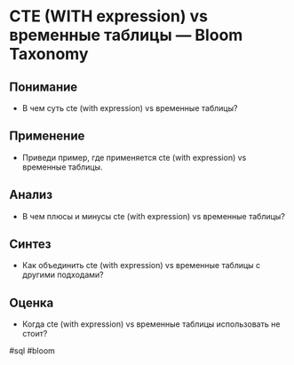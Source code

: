 # CTE (WITH expression) vs временные таблицы — Bloom Taxonomy

## Понимание
- В чем суть cte (with expression) vs временные таблицы?

## Применение
- Приведи пример, где применяется cte (with expression) vs временные таблицы.

## Анализ
- В чем плюсы и минусы cte (with expression) vs временные таблицы?

## Синтез
- Как объединить cte (with expression) vs временные таблицы с другими подходами?

## Оценка
- Когда cte (with expression) vs временные таблицы использовать не стоит?

#sql #bloom

